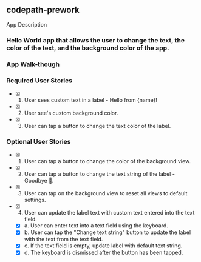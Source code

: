 ## codepath-prework

App Description
### Hello World app that allows the user to change the text, the color of the text, and the background color of the app.

### App Walk-though
<blockquote class="imgur-embed-pub" lang="en" data-id="a/zKZnEWZ" data-context="false" ><a href="//imgur.com/a/zKZnEWZ"></a></blockquote><script async src="//s.imgur.com/min/embed.js" charset="utf-8"></script>

### Required User Stories
- [x] 1. User sees custom text in a label - Hello from {name}!
- [x] 2. User see's custom background color.
- [x] 3. User can tap a button to change the text color of the label.

### Optional User Stories
- [x] 1. User can tap a button to change the color of the background view.
- [x] 2. User can tap a button to change the text string of the label - Goodbye 👋.
- [x] 3. User can tap on the background view to reset all views to default settings.
- [x] 4. User can update the label text with custom text entered into the text field.
   - [x] a. User can enter text into a text field using the keyboard.
   - [x] b. User can tap the "Change text string" button to update the label with the text from the text field.
   - [x] c. If the text field is empty, update label with default text string.
   - [x] d. The keyboard is dismissed after the button has been tapped.